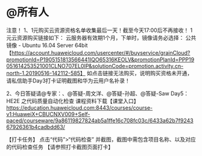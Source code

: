 # @所有人
注意！
1、1元购买云资源资格名单收集最后一天！截至今天17:00后不再接收！
1元云资源购买链接如下：
云服务器有效期1个月，下单时，镜像请务必选择：
公共镜像 - Ubuntu 16.04 Server 64bit
【https://account.huaweicloud.com/usercenter/#/buyservice/grainCloud?promotionId=P1905151813566441IQO65316KEOLV&promotionPlanId=PPP19051614253521001CLNO707EL0IP&solutionCode=promotion.activity.cn-north-1.20190516-142112-585】
如点击链接无法购买，说明购买资格未开通，请私信助手Day3打卡证明截图和华为云用户名补录！

2、今日答疑请@专家：、@答疑-周文洋、@答疑-孙超、@答疑-Saw
Day5： HE2E 之代码质量自动化检查
课程资料下载【课堂入口】
https://education.huaweicloud.com:8443/courses/course-v1:HuaweiX+CBUCNXV009+Self-paced/courseware/9a86119827824ab5a1ffe16c708fc03c/6433a62b7f924367926361b4cadbdd63/

【打卡任务】
点击“代码”>“代码检查” 并截图，截图中需包含项目名称、以及对应的代码检查任务
【请参照打卡截图页面打卡】
